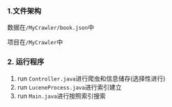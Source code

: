 ### 1.文件架构

数据在`/MyCrawler/book.json`中

项目在`/MyCrawler`中

### 2. 运行程序

1. run `Controller.java`进行爬虫和信息储存(选择性进行)
2. run `LuceneProcess.java`进行索引建立
3. run `Main.java`进行按照索引搜索

